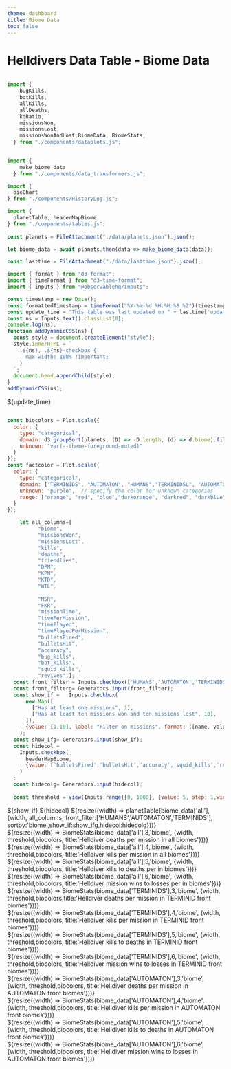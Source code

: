 ```yaml
---
theme: dashboard
title: Biome Data
toc: false
---
```


# Helldivers Data Table - Biome Data

<!-- Load and transform the data -->

```js

import {
    bugKills,
    botKills,
    allKills,
    allDeaths,
    kdRatio,
    missionsWon,
    missionsLost,
    missionsWonAndLost,BiomeData, BiomeStats,
  } from "./components/dataplots.js";

  
import {
    make_biome_data
  } from "./components/data_transformers.js";

import {
  pieChart
} from "./components/HistoryLog.js";

import {
  planetTable, headerMapBiome,
} from "./components/tables.js";
  
const planets = FileAttachment("./data/planets.json").json();

let biome_data = await planets.then(data => make_biome_data(data));

const lasttime = FileAttachment("./data/lasttime.json").json();
```
```js
import { format } from "d3-format";
import { timeFormat } from "d3-time-format";
import { inputs } from "@observablehq/inputs";

const timestamp = new Date();
const formattedTimestamp = timeFormat("%Y-%m-%d %H:%M:%S %Z")(timestamp);
const update_time = "This table was last updated on " + lasttime['update_time'];
const ns = Inputs.text().classList[0];
console.log(ns);
function addDynamicCSS(ns) {
  const style = document.createElement("style");
  style.innerHTML = `
    .${ns}, .${ns}-checkbox {
      max-width: 100% !important;
    }
  `;
  document.head.appendChild(style);
}
addDynamicCSS(ns);
```

${update_time}


```js

const biocolors = Plot.scale({
  color: {
    type: "categorical",
    domain: d3.groupSort(planets, (D) => -D.length, (d) => d.biome).filter((d) => d !== "Other"),
    unknown: "var(--theme-foreground-muted)"
  }
});
const factcolor = Plot.scale({
  color: {
    type: "categorical",
    domain: ["TERMINIDS", "AUTOMATON", "HUMANS","TERMINIDSL", "AUTOMATONL", "HUMANSL"],  // specify known categories directly
    unknown: "purple",  // specify the color for unknown categories
    range: ["orange", "red", "blue","darkorange", "darkred", "darkblue"],  // colors for TERMINIDS, AUTOMATON, and HUMANS
  }
});
```



<!-- Plot of launch history -->


```js
    let all_columns=[ 
          "biome",
          "missionsWon",
          "missionsLost",
          "kills",
          "deaths",
          "friendlies",
          "DPM",
          "KPM",
          "KTD",
          "WTL",
  
          "MSR",
          "FKR",
          "missionTime",
          "timePerMission",
          "timePlayed",
          "timePlayedPerMission",
          "bulletsFired",
          "bulletsHit",
          "accuracy",
          "bug_kills",
          "bot_kills",
          "squid_kills",
          "revives",];
  const front_filter = Inputs.checkbox(['HUMANS','AUTOMATON','TERMINIDS'], {value:['AUTOMATON','TERMINIDS'], label:'Filter by front'})
  const front_filterg= Generators.input(front_filter);
  const show_if =   Inputs.checkbox(
      new Map([
        ["Has at least one missions", 1],
        ["Has at least ten missions won and ten missions lost", 10],
      ]),
      {value: [1,10], label: "Filter on missions", format: ([name, value]) => `${name}`}
    );
  const show_ifg= Generators.input(show_if);
  const hidecol = 
    Inputs.checkbox(
      headerMapBiome,
      {value: ['bulletsFired','bulletsHit','accuracy','squid_kills','revives'], label: "Show/hide columns", format: ([name, value]) => `${name}`}
    )
  ;
  const hidecolg= Generators.input(hidecol);
  
  const threshold = view(Inputs.range([0, 1000], {value: 5, step: 1,width:1000, label: "Minimum missions limit"}))
```




<div class="grid grid-cols-1">
  <div class="card">
  ${show_if}
  ${hidecol}
    ${resize((width) => planetTable(biome_data['all'], {width, all_columns, front_filter:['HUMANS','AUTOMATON','TERMINIDS'], sortby:'biome',show_if:show_ifg,hidecol:hidecolg}))}
  </div>
</div>



</div>

<div class="grid grid-cols-4">
  <div class="card">
    ${resize((width) => BiomeStats(biome_data['all'],3,'biome', {width, threshold,biocolors, title:'Helldiver deaths per mission in all biomes'}))}
  </div>
    <div class="card">
    ${resize((width) => BiomeStats(biome_data['all'],4,'biome', {width, threshold,biocolors, title:'Helldiver kills per mission in all biomes'}))}
  </div>
    <div class="card">
    ${resize((width) => BiomeStats(biome_data['all'],5,'biome', {width, threshold,biocolors, title:'Helldiver kills to deaths per in biomes'}))}
  </div>
    <div class="card">
    ${resize((width) => BiomeStats(biome_data['all'],6,'biome', {width, threshold,biocolors, title:'Helldiver mission wins to losses per in biomes'}))}
  </div>

</div>




<div class="grid grid-cols-4">
  <div class="card">
    ${resize((width) => BiomeStats(biome_data['TERMINIDS'],3,'biome', {width, threshold,biocolors,title:'Helldiver deaths per mission in TERMINID front biomes'}))}
  </div>
    <div class="card">
    ${resize((width) => BiomeStats(biome_data['TERMINIDS'],4,'biome', {width, threshold,biocolors, title:'Helldiver kills per mission in TERMINID front biomes'}))}
  </div>
    <div class="card">
    ${resize((width) => BiomeStats(biome_data['TERMINIDS'],5,'biome', {width, threshold,biocolors, title:'Helldiver kills to deaths in TERMINID front biomes'}))}
  </div>
    <div class="card">
    ${resize((width) => BiomeStats(biome_data['TERMINIDS'],6,'biome', {width, threshold,biocolors, title:'Helldiver mission wins to losses in TERMINID front biomes'}))}
  </div>

</div>




<div class="grid grid-cols-4">
  <div class="card">
    ${resize((width) => BiomeStats(biome_data['AUTOMATON'],3,'biome', {width, threshold,biocolors, title:'Helldiver deaths per mission in AUTOMATON front biomes'}))}
  </div>
    <div class="card">
    ${resize((width) => BiomeStats(biome_data['AUTOMATON'],4,'biome', {width, threshold,biocolors, title:'Helldiver kills per mission in AUTOMATON front biomes'}))}
  </div>
    <div class="card">
    ${resize((width) => BiomeStats(biome_data['AUTOMATON'],5,'biome', {width, threshold,biocolors, title:'Helldiver kills to deaths in AUTOMATON front biomes'}))}
  </div>
    <div class="card">
    ${resize((width) => BiomeStats(biome_data['AUTOMATON'],6,'biome', {width, threshold,biocolors, title:'Helldiver mission wins to losses in AUTOMATON front biomes'}))}
  </div>

</div>
